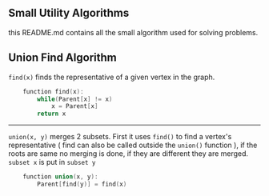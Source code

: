 ## Small Utility Algorithms
this README.md contains all the small algorithm used for solving problems.
## Union Find Algorithm  
`find(x)` finds the representative of a given vertex in the graph.
```c
	function find(x):
		while(Parent[x] != x)
			x = Parent[x]
		return x
```
<hr>

`union(x, y)` merges 2 subsets. First it uses `find()` to find a vertex's representative ( find can also be called outside the `union()` function ), if the roots are same no merging is done, if they are different they are merged.  
`subset x` is put in `subset y`
```c
	function union(x, y):
		Parent[find(y)] = find(x)
```
